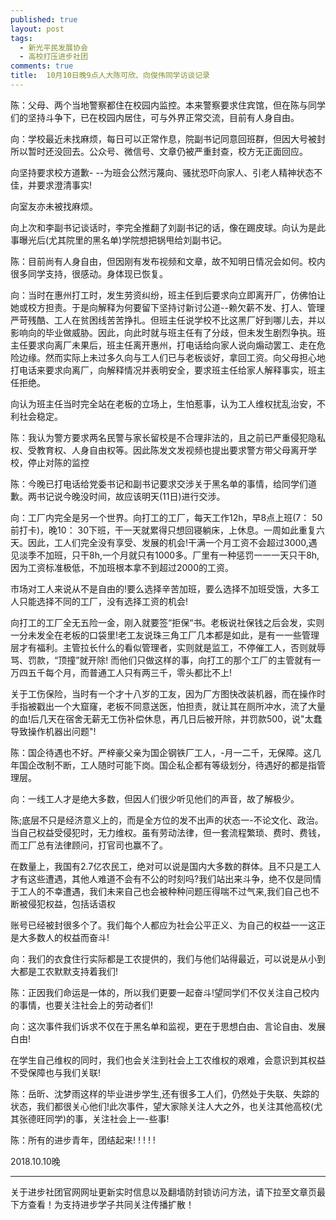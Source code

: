 ```yaml
---
published: true
layout: post
tags:
  - 新光平民发展协会
  - 高校打压进步社团
comments: true
title:  10月10日晚9点人大陈可欣、向俊伟同学访谈记录
---
```



陈：父母、两个当地警察都住在校园内监控。本来警察要求住宾馆，但在陈与同学们的坚持斗争下，已在校园内居住，可与外界正常交流，目前有人身自由。

向：学校最近未找麻烦，每日可以正常作息，院副书记同意回班群，但因大号被封所以暂时还没回去。公众号、微信号、文章仍被严重封查，校方无正面回应。

向坚持要求校方道歉- --为班会公然污蔑向、骚扰恐吓向家人、引老人精神状态不佳，并要求澄清事实!

向室友亦未被找麻烦。

向上次和李副书记谈话时，李完全推翻了刘副书记的话，像在踢皮球。向认为是此事曝光后(尤其院里的黑名单)学院想把锅甩给刘副书记。

陈：目前尚有人身自由，但因刚有发布视频和文章，故不知明日情况会如何。校内很多同学支持，很感动。身体现已恢复。

向：当时在惠州打工时，发生劳资纠纷，班主任到后要求向立即离开厂，仿佛怕让她或校方担责。于是向解释为何要留下坚持讨新讨公道--赖欠薪不发、打人、管理严苛残酷、工人在贫困线苦苦挣扎。但班主任说学校不比这黑厂好到哪儿去，并以影响向的毕业做威胁。因此，向此时就与班主任有了分歧，但未发生剧烈争执。班主任要求向离厂未果后，班主任离开惠州，打电话给向家人说向煽动罢工、走在危险边缘。然而实际上未过多久向与工人们已与老板谈好，拿回工资。向父母担心地打电话来要求向离厂，向解释情况并表明安全，要求班主任给家人解释事实，班主任拒绝。

向认为班主任当时完全站在老板的立场上，生怕惹事，认为工人维权扰乱治安，不利社会稳定。

陈：我认为警方要求两名民警与家长留校是不合理非法的，且之前已严重侵犯隐私权、受教育权、人身自由权等。因此陈发文发视频也提出要求警方带父母离开学校，停止对陈的监控

陈：今晚已打电话给党委书记和副书记要求交涉关于黑名单的事情，给同学们道歉。两书记说今晚没时间，故应该明天(11日)进行交涉。

向：工厂内完全是另一个世界。向打工的工厂，每天工作12h，早8点上班(7： 50前打卡)，晚10： 30下班，干一天就累得只想回寝躺床，上休息。一周如此重复六天。因此，工人们完全没有享受、发展的机会!干满一个月工资不会超过3000,遇见淡季不加班，只干8h,一个月就只有1000多。厂里有一种惩罚一一一天只干8h,因为工资标准极低，不加班根本拿不到超过2000的工资。

市场对工人来说从不是自由的!要么选择辛苦加班，要么选择不加班受饿，大多工人只能选择不同的工厂，没有选择工资的机会!

向打工的工厂全无五险一金，刚入就要签“拒保“书。老板说社保钱之后会发，实则一分未发全在老板的口袋里!老工友说珠三角工厂几本都是如此，是有一一些管理层才有福利。主管拉长什么的看似管理者，实则就是监工，不停催工人，否则就辱骂、罚款，“顶撞”就开除! 而他们只做这样的事，向打工的那个工厂的主管就有一万四五千每个月，而普通工人只有两三千，零头都比不上!

关于工伤保险，当时有一个才十八岁的工友，因为厂方图快改装机器，而在操作时手指被戳出一个大窟窿，老板不同意送医，怕担责，就让其在厕所冲水，流了大量的血!后几天在宿舍无薪无工伤补偿休息，再几日后被开除，并罚款500，说"太蠢导致操作机器出问题"!

陈：国企待遇也不好。严梓豪父亲为国企钢铁厂工人，-月一二千，无保障。这几年国企改制不断，工人随时可能下岗。国企私企都有等级划分，待遇好的都是指管理层。

向：一线工人才是绝大多数，但因人们很少听见他们的声音，故了解极少。

陈;底层不只是经济意义上的，而是全方位的发不出声的状态一-不论文化、政治。当自己权益受侵犯时，无力维权。虽有劳动法律，但一套流程繁琐、费时、费钱，而工厂总有法律顾问，打官司也赢不了。

在数量上，我国有2.7亿农民工，绝对可以说是国内大多数的群体。且不只是工人才有这些遭遇，其他人难道不会有不公的时刻吗?我们站出来斗争，绝不仅是同情于工人的不幸遭遇，我们未来自己也会被种种问题压得喘不过气来,我们自己也不断被侵犯权益，包括话语权

账号已经被封很多个了。我们每个人都应为社会公平正义、为自己的权益一一这正是大多数人的权益而奋斗!

向：我们的衣食住行实际都是工农提供的，我们与他们站得最近，可以说是从小到大都是工农默默支持着我们!

陈：正因我们命运是一体的，所以我们更要一起奋斗!望同学们不仅关注自己校内的事情，也要关注社会上的劳动者们!

向：这次事件我们诉求不仅在于黑名单和监视，更在于思想白由、言论自由、发展白由!

在学生自己维权的同时，我们也会关注到社会上工农维权的艰难，会意识到其权益不受保障也与我们关联!

陈：岳昕、沈梦雨这样的毕业进步学生,还有很多工人们，仍然处于失联、失踪的状态，我们都很关心他们!此次事件，望大家除关注人大之外，也关注其他高校(尤其张德旺同学)的事，关注社会上一-些事!

陈：所有的进步青年，团结起来! ! ! ! !

2018.10.10晚


---
关于进步社团官网网址更新实时信息以及翻墙防封锁访问方法，请下拉至文章页最下方查看！为支持进步学子共同关注传播扩散！
